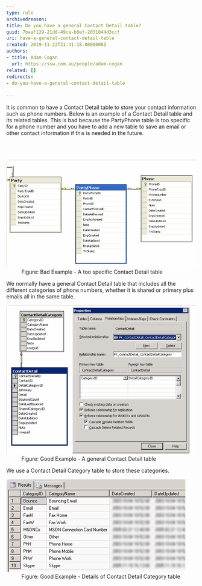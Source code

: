 ```yaml
---
type: rule
archivedreason: 
title: Do you have a general Contact Detail table?
guid: 7baaf129-21d8-49ca-b0ef-2031044d3ccf
uri: have-a-general-contact-detail-table
created: 2019-11-22T21:41:18.0000000Z
authors:
- title: Adam Cogan
  url: https://ssw.com.au/people/adam-cogan
related: []
redirects:
- do-you-have-a-general-contact-detail-table

---
```



<p class="ssw15-rteElement-P">It is common to have a Contact Detail table to store your contact information such as phone numbers. Below is an example of a Contact Detail table and its related tables. This is bad because the PartyPhone table is too specific for a phone number and you have to add a new table to save an email or other contact information if this is needed in the future.​<br></p>
<br><excerpt class='endintro'></excerpt><br>
<dl class="badImage"><dt>​<img src="ContactDetailTable_bad.png" alt="ContactDetailTable_bad.png" /></dt><dd>Figure: Bad Example - A too specific Contact Detail table</dd></dl><p>We normally have a general Contact Detail table that includes all the different categories of phone numbers, whether it is shared or primary plus emails all in the same table.<br></p><dl class="goodImage"><dt><img src="ContactDetailTable_good.png" alt="ContactDetailTable_good.png" /></dt><dd>Figure: Good Example - A general Contact Detail table</dd></dl><p>We use a Contact Detail Category table to store these categories.<br></p><dl class="goodImage"><dt><img src="ContactDetailCategoryTable.png" alt="ContactDetailCategoryTable.png" />​<br></dt><dd>Figure: Good Example - Details of Contact Detail Category table<span style="color:#444444;">​</span></dd></dl>


